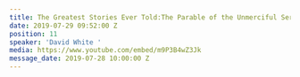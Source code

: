 ```yaml
---
title: The Greatest Stories Ever Told:The Parable of the Unmerciful Servant
date: 2019-07-29 09:52:00 Z
position: 11
speaker: 'David White '
media: https://www.youtube.com/embed/m9P3B4wZ3Jk
message_date: 2019-07-28 10:00:00 Z
---
```


